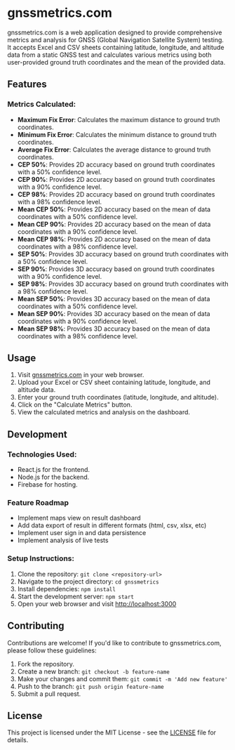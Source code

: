 # gnssmetrics.com

gnssmetrics.com is a web application designed to provide comprehensive metrics and analysis for GNSS (Global Navigation Satellite System) testing. It accepts Excel and CSV sheets containing latitude, longitude, and altitude data from a static GNSS test and calculates various metrics using both user-provided ground truth coordinates and the mean of the provided data.

## Features

### Metrics Calculated:

- **Maximum Fix Error**: Calculates the maximum distance to ground truth coordinates.
- **Minimum Fix Error**: Calculates the minimum distance to ground truth coordinates.
- **Average Fix Error**: Calculates the average distance to ground truth coordinates.
- **CEP 50%**: Provides 2D accuracy based on ground truth coordinates with a 50% confidence level.
- **CEP 90%**: Provides 2D accuracy based on ground truth coordinates with a 90% confidence level.
- **CEP 98%**: Provides 2D accuracy based on ground truth coordinates with a 98% confidence level.
- **Mean CEP 50%**: Provides 2D accuracy based on the mean of data coordinates with a 50% confidence level.
- **Mean CEP 90%**: Provides 2D accuracy based on the mean of data coordinates with a 90% confidence level.
- **Mean CEP 98%**: Provides 2D accuracy based on the mean of data coordinates with a 98% confidence level.
- **SEP 50%**: Provides 3D accuracy based on ground truth coordinates with a 50% confidence level.
- **SEP 90%**: Provides 3D accuracy based on ground truth coordinates with a 90% confidence level.
- **SEP 98%**: Provides 3D accuracy based on ground truth coordinates with a 98% confidence level.
- **Mean SEP 50%**: Provides 3D accuracy based on the mean of data coordinates with a 50% confidence level.
- **Mean SEP 90%**: Provides 3D accuracy based on the mean of data coordinates with a 90% confidence level.
- **Mean SEP 98%**: Provides 3D accuracy based on the mean of data coordinates with a 98% confidence level.

## Usage

1. Visit [gnssmetrics.com](https://gnssmetrics.com) in your web browser.
2. Upload your Excel or CSV sheet containing latitude, longitude, and altitude data.
3. Enter your ground truth coordinates (latitude, longitude, and altitude).
4. Click on the "Calculate Metrics" button.
5. View the calculated metrics and analysis on the dashboard.

## Development

### Technologies Used:

- React.js for the frontend.
- Node.js for the backend.
- Firebase for hosting.

### Feature Roadmap

- Implement maps view on result dashboard
- Add data export of result in different formats (html, csv, xlsx, etc)
- Implement user sign in and data persistence
- Implement analysis of live tests

### Setup Instructions:

1. Clone the repository: `git clone <repository-url>`
2. Navigate to the project directory: `cd gnssmetrics`
3. Install dependencies: `npm install`
4. Start the development server: `npm start`
5. Open your web browser and visit [http://localhost:3000](http://localhost:3000)

## Contributing

Contributions are welcome! If you'd like to contribute to gnssmetrics.com, please follow these guidelines:

1. Fork the repository.
2. Create a new branch: `git checkout -b feature-name`
3. Make your changes and commit them: `git commit -m 'Add new feature'`
4. Push to the branch: `git push origin feature-name`
5. Submit a pull request.

## License

This project is licensed under the MIT License - see the [LICENSE](LICENSE) file for details.

